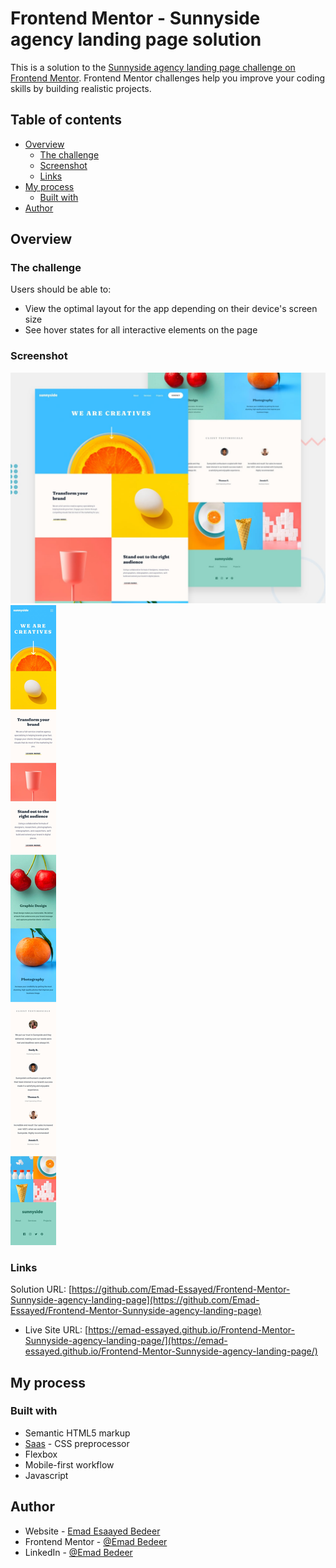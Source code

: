 # Frontend Mentor - Sunnyside agency landing page solution

This is a solution to the [Sunnyside agency landing page challenge on Frontend Mentor](https://www.frontendmentor.io/challenges/sunnyside-agency-landing-page-7yVs3B6ef). Frontend Mentor challenges help you improve your coding skills by building realistic projects.

## Table of contents

- [Overview](#overview)
  - [The challenge](#the-challenge)
  - [Screenshot](#screenshot)
  - [Links](#links)
- [My process](#my-process)
  - [Built with](#built-with)
- [Author](#author)

## Overview

### The challenge

Users should be able to:

- View the optimal layout for the app depending on their device's screen size
- See hover states for all interactive elements on the page

### Screenshot

![Desktop preview](./design/desktop-preview.jpg)
![Mobile preview](./design/mobile-design.jpg)

### Links

Solution URL: [https://github.com/Emad-Essayed/Frontend-Mentor-Sunnyside-agency-landing-page](https://github.com/Emad-Essayed/Frontend-Mentor-Sunnyside-agency-landing-page)

- Live Site URL: [https://emad-essayed.github.io/Frontend-Mentor-Sunnyside-agency-landing-page/](https://emad-essayed.github.io/Frontend-Mentor-Sunnyside-agency-landing-page/)

## My process

### Built with

- Semantic HTML5 markup
- [Saas](https://sass-lang.com/) - CSS preprocessor
- Flexbox
- Mobile-first workflow
- Javascript

## Author

- Website - [Emad Esaayed Bedeer](https://github.com/Emad-Essayed)
- Frontend Mentor - [@Emad Bedeer](https://www.frontendmentor.io/profile/Emad-Essayed)
- LinkedIn - [@Emad Bedeer](https://www.linkedin.com/in/emad-bedeer-4b1797106/)
